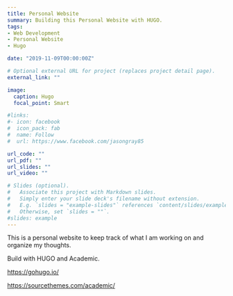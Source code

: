 ```yaml
---
title: Personal Website 
summary: Building this Personal Website with HUGO.
tags:
- Web Development
- Personal Website
- Hugo

date: "2019-11-09T00:00:00Z"

# Optional external URL for project (replaces project detail page).
external_link: ""

image:
  caption: Hugo
  focal_point: Smart

#links:
#- icon: facebook
#  icon_pack: fab
#  name: Follow
#  url: https://www.facebook.com/jasongray85

url_code: ""
url_pdf: ""
url_slides: ""
url_video: ""

# Slides (optional).
#   Associate this project with Markdown slides.
#   Simply enter your slide deck's filename without extension.
#   E.g. `slides = "example-slides"` references `content/slides/example-slides.md`.
#   Otherwise, set `slides = ""`.
#slides: example
---
```


This is a personal website to keep track of what I am working on and organize my thoughts.

Build with HUGO and Academic.

https://gohugo.io/

https://sourcethemes.com/academic/